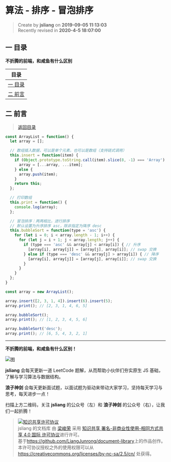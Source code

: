 算法 - 排序 - 冒泡排序
===

> Create by **jsliang** on **2019-09-05 11:13:03**  
> Recently revised in **2020-4-5 18:07:00**

## <a name="chapter-one" id="chapter-one">一 目录</a>

**不折腾的前端，和咸鱼有什么区别**

| 目录 |
| --- | 
| [一 目录](#chapter-one) | 
| <a name="catalog-chapter-two" id="catalog-chapter-two"></a>[二 前言](#chapter-two) |

## <a name="chapter-two" id="chapter-two">二 前言</a>

> [返回目录](#chapter-one)

```js
const ArrayList = function() {
  let array = [];

  // 数组插入数据，可以是单个元素，也可以是数组（支持链式调用）
  this.insert = function(item) {
    if (Object.prototype.toString.call(item).slice(8, -1) === 'Array') {
      array = [...array, ...item];
    } else {
      array.push(item);
    }
    return this;
  };

  // 打印数组
  this.print = function() {
    console.log(array);
  };

  // 冒泡排序：两两相比，进行排序
  // 默认设置为升序排序 asc，除非指定为降序 desc
  this.bubbleSort = function(type = 'asc') {
    for (let i = 0; i < array.length - 1; i++) {
      for (let j = i + 1; j < array.length; j++) {
        if (type === 'asc' && array[j] < array[i]) { // 升序
          [array[i], array[j]] = [array[j], array[i]]; // swap 交换
        } else if (type === 'desc' && array[j] > array[i]) { // 降序
          [array[i], array[j]] = [array[j], array[i]]; // swap 交换
        }
      }
    }
  };
}

const array = new ArrayList();

array.insert([2, 3, 1, 4]).insert(6).insert(5);
array.print(); // [2, 3, 1, 4, 6, 5]

array.bubbleSort();
array.print(); // [1, 2, 3, 4, 5, 6]

array.bubbleSort('desc');
array.print(); // [6, 5, 4, 3, 2, 1]
```

---

**不折腾的前端，和咸鱼有什么区别！**

![图](../../../public-repertory/img/z-index-small.png)

**jsliang** 会每天更新一道 LeetCode 题解，从而帮助小伙伴们夯实原生 JS 基础，了解与学习算法与数据结构。

**浪子神剑** 会每天更新面试题，以面试题为驱动来带动大家学习，坚持每天学习与思考，每天进步一点！

扫描上方二维码，关注 **jsliang** 的公众号（左）和 **浪子神剑** 的公众号（右），让我们一起折腾！

> <a rel="license" href="http://creativecommons.org/licenses/by-nc-sa/4.0/"><img alt="知识共享许可协议" style="border-width:0" src="https://i.creativecommons.org/l/by-nc-sa/4.0/88x31.png" /></a><br /><span xmlns:dct="http://purl.org/dc/terms/" property="dct:title">jsliang 的文档库</span> 由 <a xmlns:cc="http://creativecommons.org/ns#" href="https://github.com/LiangJunrong/document-library" property="cc:attributionName" rel="cc:attributionURL">梁峻荣</a> 采用 <a rel="license" href="http://creativecommons.org/licenses/by-nc-sa/4.0/">知识共享 署名-非商业性使用-相同方式共享 4.0 国际 许可协议</a>进行许可。<br />基于<a xmlns:dct="http://purl.org/dc/terms/" href="https://github.com/LiangJunrong/document-library" rel="dct:source">https://github.com/LiangJunrong/document-library</a>上的作品创作。<br />本许可协议授权之外的使用权限可以从 <a xmlns:cc="http://creativecommons.org/ns#" href="https://creativecommons.org/licenses/by-nc-sa/2.5/cn/" rel="cc:morePermissions">https://creativecommons.org/licenses/by-nc-sa/2.5/cn/</a> 处获得。